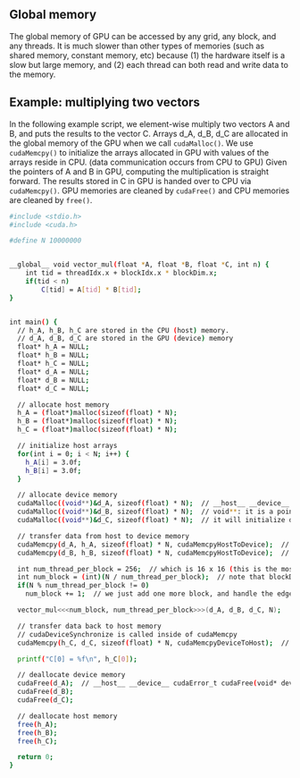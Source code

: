 ## Global memory
The global memory of GPU can be accessed by any grid, any block, and any threads.
It is much slower than other types of memories (such as shared memory, constant memory, etc) because 
(1) the hardware itself is a slow but large memory, and (2) each thread can both read and write data to the memory.

## Example: multiplying two vectors
In the following example script, we element-wise multiply two vectors A and B, and puts the results to the vector C.
Arrays d_A, d_B, d_C are allocated in the global memory of the GPU when we call `cudaMalloc()`.
We use `cudaMemcpy()` to initialize the arrays allocated in GPU with values of the arrays reside in CPU. (data communication occurs from CPU to GPU)
Given the pointers of A and B in GPU, computing the multiplication is straight forward.
The results stored in C in GPU is handed over to CPU via `cudaMemcpy()`.
GPU memories are cleaned by `cudaFree()` and CPU memories are cleaned by `free()`.

```bash
#include <stdio.h>
#include <cuda.h>

#define N 10000000


__global__ void vector_mul(float *A, float *B, float *C, int n) {
    int tid = threadIdx.x + blockIdx.x * blockDim.x;
    if(tid < n)
        C[tid] = A[tid] * B[tid];
}


int main() {
  // h_A, h_B, h_C are stored in the CPU (host) memory.
  // d_A, d_B, d_C are stored in the GPU (device) memory
  float* h_A = NULL;
  float* h_B = NULL;
  float* h_C = NULL; 
  float* d_A = NULL;
  float* d_B = NULL;
  float* d_C = NULL;

  // allocate host memory
  h_A = (float*)malloc(sizeof(float) * N);
  h_B = (float*)malloc(sizeof(float) * N);
  h_C = (float*)malloc(sizeof(float) * N);

  // initialize host arrays
  for(int i = 0; i < N; i++) {
    h_A[i] = 3.0f;
    h_B[i] = 3.0f;
  }

  // allocate device memory
  cudaMalloc((void**)&d_A, sizeof(float) * N);  // __host__ __device__ cudaError_t cudaMalloc(void** devPtr, size_t size)
  cudaMalloc((void**)&d_B, sizeof(float) * N);  // void**: it is a pointer (devPtr) of a pointer (d_B)
  cudaMalloc((void**)&d_C, sizeof(float) * N);  // it will initialize d_C to point an array of size 'sizeof(float) * N'

  // transfer data from host to device memory
  cudaMemcpy(d_A, h_A, sizeof(float) * N, cudaMemcpyHostToDevice);  // __host__ cudaError_t cudaMemcpy(void* dst, const void* src, size_t count, cudaMemcpyKind kind)
  cudaMemcpy(d_B, h_B, sizeof(float) * N, cudaMemcpyHostToDevice);  // note that it (to, from ...) and not (from, to ...). (How non-intuitive!)

  int num_thread_per_block = 256;  // which is 16 x 16 (this is the most common number)
  int num_block = (int)(N / num_thread_per_block);  // note that blockDim.x = num_thread_per_block in a kernel
  if(N % num_thread_per_block != 0)
    num_block += 1;  // we just add one more block, and handle the edge case

  vector_mul<<<num_block, num_thread_per_block>>>(d_A, d_B, d_C, N);

  // transfer data back to host memory
  // cudaDeviceSynchronize is called inside of cudaMemcpy
  cudaMemcpy(h_C, d_C, sizeof(float) * N, cudaMemcpyDeviceToHost);  // we always need to specify the flow (in this case, GPU -> CPU)

  printf("C[0] = %f\n", h_C[0]);

  // deallocate device memory
  cudaFree(d_A);  // __host__ __device__ cudaError_t cudaFree(void* devPtr)
  cudaFree(d_B);
  cudaFree(d_C);

  // deallocate host memory
  free(h_A); 
  free(h_B); 
  free(h_C);

  return 0;
}
```
